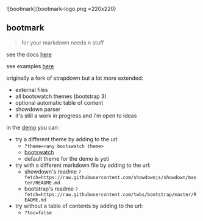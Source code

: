 ![bootmark](bootmark-logo.png =220x220)

## bootmark

> for your markdown needs n stuff

see the docs [here](./docs/index.html)

see examples [here](./examples/index.html)

originally a fork of strapdown but a lot more extended:
- external files
- all bootswatch themes (bootstrap 3)
- optional automatic table of content
- showdown parser
- it's still a work in progress and i'm open to ideas

in the [demo](https://obedm503.github.io/bootmark/) you can:
- try a different theme by adding to the url:
  - ``?theme=<any bootswatch theme>``
  - [bootswatch](https://bootswatch.com)
  - default theme for the demo is yeti
- try with a different markdown file by adding to the url:
  - showdown's readme ``?fetch=https://raw.githubusercontent.com/showdownjs/showdown/master/README.md``
  - bootstrap's readme ``?fetch=https://raw.githubusercontent.com/twbs/bootstrap/master/README.md``
- try without a table of contents by adding to the url:
  - ``?toc=false``
